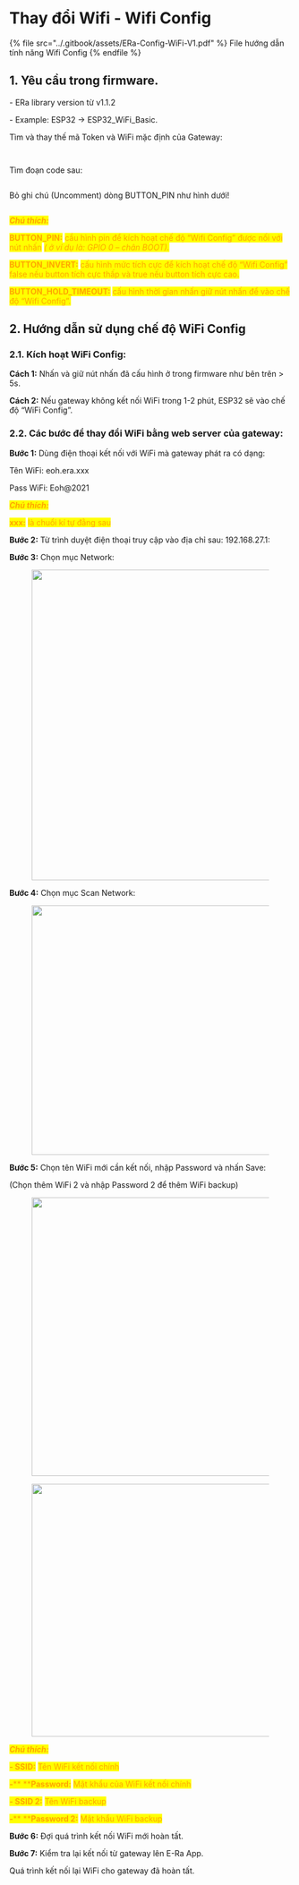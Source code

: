 # Thay đổi Wifi - Wifi Config

{% file src="../.gitbook/assets/ERa-Config-WiFi-V1.pdf" %}
File hướng dẫn tính năng Wifi Config
{% endfile %}

## 1. Yêu cầu trong firmware.

\- ERa library version từ v1.1.2

\- Example: ESP32 -> ESP32\_WiFi\_Basic.

Tìm và thay thế mã Token và WiFi mặc định của Gateway:

<figure><img src="../.gitbook/assets/image (361).png" alt=""><figcaption></figcaption></figure>

<figure><img src="../.gitbook/assets/image (362).png" alt=""><figcaption></figcaption></figure>

Tìm đoạn code sau:

<figure><img src="../.gitbook/assets/image (363).png" alt=""><figcaption></figcaption></figure>

Bỏ ghi chú (Uncomment) dòng BUTTON\_PIN như hình dưới!

&#x20;

<figure><img src="../.gitbook/assets/image (365).png" alt=""><figcaption></figcaption></figure>

_<mark style="color:orange;">**Chú thích:**</mark>_

<mark style="color:orange;">**BUTTON\_PIN:**</mark> <mark style="color:orange;"></mark><mark style="color:orange;">cầu hình pin để kích hoạt chế độ “Wifi Config” được nối với nút nhấn</mark> <mark style="color:orange;"></mark>_<mark style="color:orange;">( ở ví dụ là: GPIO 0 – chân BOOT).</mark>_

<mark style="color:orange;">**BUTTON\_INVERT:**</mark> <mark style="color:orange;"></mark><mark style="color:orange;">cấu hình mức tích cực để kích hoạt chế độ “Wifi Config” false nếu button tích cực thấp và true nếu button tích cực cao.</mark>

<mark style="color:orange;">**BUTTON\_HOLD\_TIMEOUT:**</mark>  <mark style="color:orange;"></mark><mark style="color:orange;">cấu hình thời gian nhấn giữ nút nhấn để vào chế độ “Wifi Config”.</mark>



## 2. Hướng dẫn sử dụng chế độ WiFi Config

### 2.1. Kích hoạt WiFi Config:

**Cách 1:** Nhấn và giữ nút nhấn đã cấu hình ở trong firmware như bên trên > 5s.

**Cách 2:** Nếu gateway không kết nối WiFi trong 1-2 phút, ESP32 sẽ vào chế độ “WiFi Config”.



### 2.2. Các bước để thay đổi WiFi bằng web server của gateway:

**Bước 1:** Dùng điện thoại kết nối với WiFi mà gateway phát ra có dạng:

Tên WiFi:  eoh.era.xxx

Pass WiFi: Eoh@2021

_<mark style="color:orange;">**Chú thích:**</mark>_

&#x20;           <mark style="color:orange;"></mark><mark style="color:orange;">**xxx:**</mark> <mark style="color:orange;"></mark><mark style="color:orange;">là chuổi kí tự đằng sau</mark>

**Bước 2:** Từ trình duyệt điện thoại truy cập vào địa chỉ sau: 192.168.27.1:

**Bước 3:** Chọn mục Network:

<figure><img src="../.gitbook/assets/image (366).png" alt="" width="555"><figcaption></figcaption></figure>

**Bước 4:** Chọn mục Scan Network:

<figure><img src="../.gitbook/assets/image (367).png" alt="" width="446"><figcaption></figcaption></figure>

**Bước 5:** Chọn tên WiFi mới cần kết nối, nhập Password và nhấn Save:

(Chọn thêm WiFi 2 và nhập Password 2 để thêm WiFi backup)

<figure><img src="../.gitbook/assets/image (369).png" alt="" width="498"><figcaption></figcaption></figure>

<figure><img src="../.gitbook/assets/image (370).png" alt="" width="452"><figcaption></figcaption></figure>

_<mark style="color:orange;">**Chú thích:**</mark>_

&#x20;           <mark style="color:orange;">**- SSID:**</mark> <mark style="color:orange;"></mark><mark style="color:orange;">Tên WiFi kết nối chính</mark>

&#x20;           _<mark style="color:orange;">**-**</mark>_<mark style="color:orange;">** **</mark><mark style="color:orange;">**Password:**</mark> <mark style="color:orange;"></mark><mark style="color:orange;">Mật khẩu của WiFi kết nối chính</mark>

&#x20;           <mark style="color:orange;">**- SSID 2:**</mark> <mark style="color:orange;"></mark><mark style="color:orange;">Tên WiFi backup</mark>

&#x20;           _<mark style="color:orange;">**-**</mark>_<mark style="color:orange;">** **</mark><mark style="color:orange;">**Password 2:**</mark> <mark style="color:orange;"></mark><mark style="color:orange;">Mật khẩu WiFi backup</mark>

**Bước 6:** Đợi quá trình kết nối WiFi mới hoàn tất.

**Bước 7:** Kiểm tra lại kết nối từ gateway lên E-Ra App.

Quá trình kết nối lại WiFi cho gateway đã hoàn tất.
